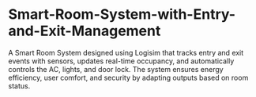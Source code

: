 # Smart-Room-System-with-Entry-and-Exit-Management
A Smart Room System designed using Logisim that tracks entry and exit events with sensors, updates real-time occupancy, and automatically controls the AC, lights, and door lock. The system ensures energy efficiency, user comfort, and security by adapting outputs based on room status.
